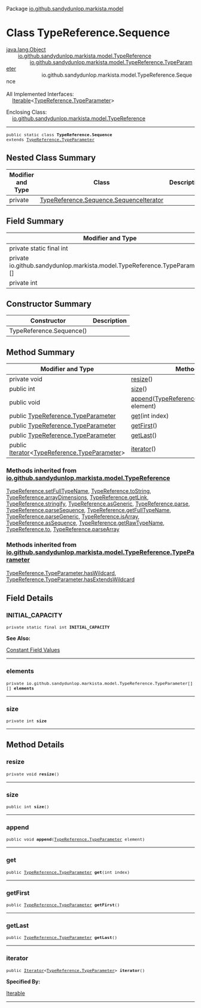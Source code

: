 Package [io.github.sandydunlop.markista.model](index.md)

# Class TypeReference.Sequence
[java.lang.Object](https://docs.oracle.com/en/java/javase/24/docs/api/java.base/java/lang/Object.html)<br/>
        [io.github.sandydunlop.markista.model.TypeReference](TypeReference.md)<br/>
                [io.github.sandydunlop.markista.model.TypeReference.TypeParameter](TypeReference.TypeParameter.md)<br/>
                        io.github.sandydunlop.markista.model.TypeReference.Sequence<br/>
<br/>
All Implemented Interfaces:<br/>
    [Iterable](https://docs.oracle.com/en/java/javase/24/docs/api/java.base/java/lang/Iterable.html)<[TypeReference.TypeParameter](TypeReference.TypeParameter.md)>

Enclosing Class:<br/>
    [io.github.sandydunlop.markista.model.TypeReference](TypeReference.md)


----

<span style="font-family: monospace; font-size: 80%;">public static class __TypeReference.Sequence__<br/>extends [TypeReference.TypeParameter](TypeReference.TypeParameter.md)
</span>


## Nested Class Summary

| Modifier and Type | Class                                                                                 | Description |
|-------------------|---------------------------------------------------------------------------------------|-------------|
| private           | [TypeReference.Sequence.SequenceIterator](TypeReference.Sequence.SequenceIterator.md) |             |



## Field Summary

| Modifier and Type                                                            | Field                                 | Description |
|------------------------------------------------------------------------------|---------------------------------------|-------------|
| private static final int                                                     | [INITIAL_CAPACITY](#initial_capacity) |             |
| private io.github.sandydunlop.markista.model.TypeReference.TypeParameter[][] | [elements](#elements)                 |             |
| private int                                                                  | [size](#size)                         |             |



## Constructor Summary

| Constructor              | Description |
|--------------------------|-------------|
| TypeReference.Sequence() |             |



## Method Summary

| Modifier and Type                                                                                                                                                      | Method                                                                                   | Description |
|------------------------------------------------------------------------------------------------------------------------------------------------------------------------|------------------------------------------------------------------------------------------|-------------|
| private void                                                                                                                                                           | [resize](#resize)()                                                                      |             |
| public int                                                                                                                                                             | [size](#size)()                                                                          |             |
| public void                                                                                                                                                            | [append](#append)([TypeReference.TypeParameter](TypeReference.TypeParameter.md) element) |             |
| public [TypeReference.TypeParameter](TypeReference.TypeParameter.md)                                                                                                   | [get](#get)(int index)                                                                   |             |
| public [TypeReference.TypeParameter](TypeReference.TypeParameter.md)                                                                                                   | [getFirst](#getfirst)()                                                                  |             |
| public [TypeReference.TypeParameter](TypeReference.TypeParameter.md)                                                                                                   | [getLast](#getlast)()                                                                    |             |
| public [Iterator](https://docs.oracle.com/en/java/javase/24/docs/api/java.base/java/util/Iterator.html)<[TypeReference.TypeParameter](TypeReference.TypeParameter.md)> | [iterator](#iterator)()                                                                  |             |


### Methods inherited from [io.github.sandydunlop.markista.model.TypeReference](TypeReference.md)

[TypeReference.setFullTypeName](TypeReference.md#setfulltypename), [TypeReference.toString](TypeReference.md#tostring), [TypeReference.arrayDimensions](TypeReference.md#arraydimensions), [TypeReference.getLink](TypeReference.md#getlink), [TypeReference.stringify](TypeReference.md#stringify), [TypeReference.asGeneric](TypeReference.md#asgeneric), [TypeReference.parse](TypeReference.md#parse), [TypeReference.parseSequence](TypeReference.md#parsesequence), [TypeReference.getFullTypeName](TypeReference.md#getfulltypename), [TypeReference.parseGeneric](TypeReference.md#parsegeneric), [TypeReference.isArray](TypeReference.md#isarray), [TypeReference.asSequence](TypeReference.md#assequence), [TypeReference.getRawTypeName](TypeReference.md#getrawtypename), [TypeReference.to](TypeReference.md#to), [TypeReference.parseArray](TypeReference.md#parsearray)

### Methods inherited from [io.github.sandydunlop.markista.model.TypeReference.TypeParameter](TypeReference.TypeParameter.md)

[TypeReference.TypeParameter.hasWildcard](TypeReference.TypeParameter.md#haswildcard), [TypeReference.TypeParameter.hasExtendsWildcard](TypeReference.TypeParameter.md#hasextendswildcard)


## Field Details

### INITIAL_CAPACITY

<span style="font-family: monospace; font-size: 80%;">private static final int __INITIAL_CAPACITY__</span>



**See Also:**


[Constant Field Values](../constant-values.md)



---

### elements

<span style="font-family: monospace; font-size: 80%;">private io.github.sandydunlop.markista.model.TypeReference.TypeParameter[][] __elements__</span>




---

### size

<span style="font-family: monospace; font-size: 80%;">private int __size__</span>




---


## Method Details

### resize

<span style="font-family: monospace; font-size: 80%;">private void __resize__()</span>




---

### size

<span style="font-family: monospace; font-size: 80%;">public int __size__()</span>




---

### append

<span style="font-family: monospace; font-size: 80%;">public void __append__([TypeReference.TypeParameter](TypeReference.TypeParameter.md) element)</span>




---

### get

<span style="font-family: monospace; font-size: 80%;">public [TypeReference.TypeParameter](TypeReference.TypeParameter.md) __get__(int index)</span>




---

### getFirst

<span style="font-family: monospace; font-size: 80%;">public [TypeReference.TypeParameter](TypeReference.TypeParameter.md) __getFirst__()</span>




---

### getLast

<span style="font-family: monospace; font-size: 80%;">public [TypeReference.TypeParameter](TypeReference.TypeParameter.md) __getLast__()</span>




---

### iterator

<span style="font-family: monospace; font-size: 80%;">public [Iterator](https://docs.oracle.com/en/java/javase/24/docs/api/java.base/java/util/Iterator.html)<[TypeReference.TypeParameter](TypeReference.TypeParameter.md)> __iterator__()</span>



**Specified By:**

[Iterable](https://docs.oracle.com/en/java/javase/24/docs/api/java.base/java/lang/Iterable.html)


---

